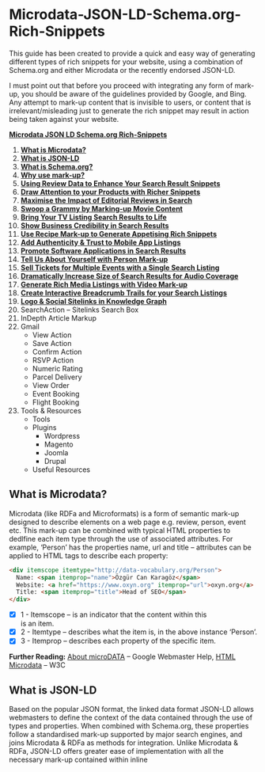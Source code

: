 # Microdata-JSON-LD-Schema.org-Rich-Snippets
This guide has been created to provide a quick and easy way of generating different types of rich snippets for your website, using a combination of Schema.org and either Microdata or the recently endorsed JSON-LD.

I must point out that before you proceed with integrating any form of mark-up, you should be aware of the guidelines provided by Google, and Bing. Any attempt to mark-up content that is invisible to users, or content that is irrelevant/misleading just to generate the rich snippet may result in action being taken against your website.

[**Microdata JSON LD Schema.org Rich-Snippets**](https://smokietr.github.io/Microdata-JSON-LD-Schema.org-Rich-Snippets/)

1. [**What is Microdata?**](#what-is-microdata)
2. [**What is JSON-LD**](#what-is-json-ld)
3. [**What is Schema.org?**](#what-is-schemaorg)
4. [**Why use mark-up?**](#why-use-mark-up)
5. [**Using Review Data to Enhance Your Search Result Snippets**](#using-review-data-to-enhance-your-search-result-snippets)
6. [**Draw Attention to your Products with Richer Snippets**](#draw-attention-to-your-products-with-richer-snippets)
7. [**Maximise the Impact of Editorial Reviews in Search**](#maximise-the-impact-of-editorial-reviews-in-search)
8. [**Swoop a Grammy by Marking-up Movie Content**](#swoop-a-grammy-by-marking-up-movie-content)
9. [**Bring Your TV Listing Search Results to Life**](#bring-your-tv-listing-search-results-to-life)
10. [**Show Business Credibility in Search Results**](#show-business-credibility-in-search-results)
11. [**Use Recipe Mark-up to Generate Appetising Rich Snippets**](#use-recipe-mark-up-to-generate-appetising-rich-snippets)
12. [**Add Authenticity & Trust to Mobile App Listings**](#add-authenticity--trust-to-mobile-app-listings)
13. [**Promote Software Applications in Search Results**](#promote-software-applications-in-search-results)
14. [**Tell Us About Yourself with Person Mark-up**](#tell-us-about-yourself-with-person-mark-up)
15. [**Sell Tickets for Multiple Events with a Single Search Listing**](#sell-tickets-for-multiple-events-with-a-single-search-listing)
16. [**Dramatically Increase Size of Search Results for Audio Coverage**](#dramatically-increase-size-of-search-results-for-audio-coverage)
17. [**Generate Rich Media Listings with Video Mark-up**](#generate-rich-media-listings-with-video-mark-up)
18. [**Create Interactive Breadcrumb Trails for your Search Listings**](#create-interactive-breadcrumb-trails-for-your-search-listings)
19. [**Logo & Social Sitelinks in Knowledge Graph**](#logo--social-sitelinks-in-knowledge-graph)
20. SearchAction – Sitelinks Search Box
21. InDepth Article Markup
22. Gmail
    - View Action
    - Save Action
    - Confirm Action
    - RSVP Action
    - Numeric Rating
    - Parcel Delivery
    - View Order
    - Event Booking
    - Flight Booking
23. Tools & Resources
    - Tools
    - Plugins
       - Wordpress
       - Magento
       - Joomla
       - Drupal
    - Useful Resources

## What is Microdata?

Microdata (like RDFa and Microformats) is a form of semantic mark-up designed to describe elements on a web page e.g. review, person, event etc. This mark-up can be combined with typical HTML properties to dedlfine each item type through the use of associated attributes. For example, ‘Person’ has the properties name, url and title – attributes can be applied to HTML tags to describe each property:

```HTML
<div itemscope itemtype="http://data-vocabulary.org/Person">
  Name: <span itemprop="name">Özgür Can Karagöz</span>
  Website: <a href="https://www.oxyn.org" itemprop="url">oxyn.org</a>
  Title: <span itemprop="title">Head of SEO</span>
</div>
```

- [X] 1 - Itemscope – is an indicator that the content within this <div> is an item.
- [X] 2 - Itemtype – describes what the item is, in the above instance ‘Person’.
- [X] 3 - Itemprop – describes each property of the specific item.
  
**Further Reading:** [About microDATA](https://developers.google.com/search/docs/guides/intro-structured-data?visit_id=1-636582308679739602-3891983355&hl=en&rd=1) – Google Webmaster Help, [HTML Microdata](https://www.w3.org/TR/microdata/) – W3C
  
## What is JSON-LD

Based on the popular JSON format, the linked data format JSON-LD allows webmasters to define the context of the data contained through the use of types and properties. When combined with Schema.org, these properties follow a standardised mark-up supported by major search engines, and joins Microdata & RDFa as methods for integration. Unlike Microdata & RDFa, JSON-LD offers greater ease of implementation with all the necessary mark-up contained within inline <script> tags, instead of wrapping HTML properties. However, as elegant and lightweight that JSON-LD is, there are some potential road blocks. In some instances it’s just not practical to mark-up content, for example that on a larger scale, as the content would need to be effectively repeated within the script tags in order to validate. Also as the mark-up is invisible, the likelihood of marking up content that is not on the visible page increases, which is against search engine usage guidelines. It is for these reasons that Google in particular still favours Microdata & RDFa for marking up HTML content.

**Further Reading:** [What is JSON-LD](https://json-ld.org/) – JSON-LD.org, [JSON-LD](https://developers.google.com/search/docs/guides/intro-structured-data) – Google Developers, [Structured Data Testing Tool](https://search.google.com/structured-data/testing-tool) (New) – Google Developers.

## What is Schema.org?

Schema.org is a universally supported vocabulary extension by Google, Microsoft and Yahoo! for mark-up languages such as Microdata. It is designed to make the lives of webmasters easier, by offering one standardised mark-up understood by all the major search engines. Currently, Schema.org is compatible with Microdata, RDFa and JSON-LD.

**Further Reading:** [What is Schema.org](http://schema.org/) – Schema.org, [Schema.org FAQ](http://schema.org/docs/faq.html?visit_id=1-636582311145661231-2254729040&hl=en&rd=1) – Google Webmaster Help.

## Why use mark-up?

Marking up content on your website can:

- Lead to the generation of rich snippets in search engine results e.g.

<img src="https://36bvmt283fg61unuud3h7qua-wpengine.netdna-ssl.com/wp-content/uploads/2013/02/sg-ebay.png" />


- This has the potential to enhance CTR from the search results from anywhere between 10-25%.
- Search engines and organisations are using this mark-up to develop new tools, for example Google Recipe Search, which may open up other marketing channels if not now, in the near future.
- Provide greater information to search engines to improve their understanding of the content on your website.

## Using Review Data to Enhance Your Search Result Snippets
### Example live snippet
<img src="https://36bvmt283fg61unuud3h7qua-wpengine.netdna-ssl.com/wp-content/uploads/2013/02/sg-ebay.png">

### 1.2 The core mark-up features at a glance:
**Itemtype** attributes utilised:

| Itemtype      | Description   |
| ------------- | ------------- |
| http://www.schema.org/AggregateRating      | The average rating based on multiple ratings or reviews. |
| http://www.schema.org/Review               | A review of an item e.g. product or movie.               |
| http://www.schema.org/Rating               | An individual rating given for an item.                  |
	
**Itemprop** attributes utilised:

| Itemprop      | Description   | Property of   |
| ------------- | ------------- | ------------- |
| itemprop=“name”             | The name of the item being marked up. | All |
| itemprop=“description”      | Describe the item being marked up.    | All |
| itemprop=“aggregateRating”  | The overall rating, based on a collection of reviews or ratings of the item.                  | [CreativeWork](http://schema.org/CreativeWork) |
| itemprop=“ratingValue”      | The rating for the content.           | [Rating](http://schema.org/Rating) |
| itemprop=“reviewCount”      | The total number of reviews.          | [AggregateRating](http://schema.org/AggregateRating) |
| itemprop=“author”           | The author of this content. HTML 5 rel=author tag can be utilised instead. | [CreativeWork](http://schema.org/CreativeWork) |
| itemprop=“datePublished”    | Date of first broadcast/publication.  | [CreativeWork](http://schema.org/CreativeWork) |
| itemprop=“reviewRating”     | The rating given in this review.      | [Rating](http://schema.org/Rating) |
| itemprop=“reviewBody”       | The actual body of the review.        | [CreativeWork](http://schema.org/CreativeWork) |
| itemprop=“worstRating”      | The lowest possible rating.           | [Rating](http://schema.org/Rating) |
| itemprop=“bestRating”       | The highest possible rating.          | [Rating](http://schema.org/Rating) |


### 1.3 The mark-up
The following code examples form the bare-bone template mark-up for review data. The first part of this example forms the aggregate rating, and could be utilised by itself to generate the rich snippet from point 1.1:

**JSON-LD**

```javascript
<script type="application/ld+json">
{
  "@context": "http://schema.org",
  "@type": "Product",
  "name": "[the name of the product]",
  "aggregateRating": {
    "@type": "AggregateRating",
    "ratingValue": "[rating]",
    "reviewCount": "[number of reviews]"
  }
}
</script>
```
**Microdata**

```HTML
<div itemscope itemtype="http://schema.org/Product">
  <span itemprop="name">[the name of the product]</span>
  <div itemprop="aggregateRating" itemscope itemtype="http://schema.org/AggregateRating">
    <span itemprop="ratingValue">[rating]</span> stars – based on
    <span itemprop="reviewCount">[number of reviews]</span> reviews
  <div>
</div>
```
The second piece of mark up should be utilised on each review, this also adds further validity to the aggregate rating defined above:

**JSON-LD**

```javascript
<script type="application/ld+json">
{
  "@context": "http://schema.org",
  "@type": "Product",
  "name": "[the name of the product]",
  "aggregateRating": {
    "@type": "AggregateRating",
    "ratingValue": "[rating]",
    "reviewCount": "[number of reviews]"
  },
  "review": [
    {
      "@type": "Review",
      "name": "[review title/summary]",
      "author": "[name of reviewer]",
      "datePublished": "[date in ISO format e.g. 2012-04-15]",
      "description": "[the actual user review text]",
      "reviewRating": {
        "@type": "Rating",
        "bestRating": "[highest possible rating]",
        "ratingValue": "[rating given by reviewer]",
        "worstRating": "[lowest possible rating]"
      }   
    }
  ]
}
</script>
```

**Microdata**

```HTML
<div itemprop="review" itemscope itemtype="http://schema.org/Review">
  <span itemprop="name">[review title/summary]</span> - by
  <span itemprop="author">[name of reviewer]</span>,
  <meta itemprop="datePublished" content="[date in ISO format e.g. 2012-04-15]">April 15th, 2012
  <div itemprop="reviewRating" itemscope itemtype="http://schema.org/Rating">
    <meta itemprop="worstRating" content="[lowest possible rating]">
    <span itemprop="ratingValue">[rating given by reviewer]</span>/
    <span itemprop="bestRating">[highest possible rating]</span>stars
  </div>
  <span itemprop="description">[The actual user review text]</span>
</div>
```

### 1.4 The Test…
Filling in the blanks, the resulting snippet using the structured data testing tool should resemble something like this:
<img src="https://36bvmt283fg61unuud3h7qua-wpengine.netdna-ssl.com/wp-content/uploads/2013/02/test-1-1.png" />

**Further Reading:** [Review Schema.org Creator](https://raventools.com/site-auditor/seo-guide/schema-structured-data) – Raven Tools, [Rich Snippets: Reviews Video](https://www.youtube.com/watch?v=n0SF6PLCx4I) – Google Webmaster Help, [Review & AggregateRating](http://schema.org/AggregateRating) – Schema.org

# Draw Attention to your Products with Richer Snippets
### 2.1 Example live snippet

Extending the capability of the review mark up for products can lead to this type of rich snippet:

<img src="https://36bvmt283fg61unuud3h7qua-wpengine.netdna-ssl.com/wp-content/uploads/2013/02/sg-ebay.png" />

### 2.2 The core mark-up features at a glance:
**Itemtype** attributes utilised:

| Itemtype      | Description   |
| ------------- | ------------- |
| http://www.schema.org/Product              | Describes a product on sale.                              |
| http://www.schema.org/Offer                | Describes a products offer details.                       |
| http://www.schema.org/AggregateRating      | The average rating based on multiple ratings or reviews.  |

**Itemprop** attributes utilised:

| Itemprop      | Description   | Property of   |
| ------------- | ------------- | ------------- |
| itemprop=“name”             | The name of the item being marked up. | All |
| itemprop=“description”      | Describe the item being marked up.    | All |
| itemprop=”price“            | The price stated for a product.       | [Offer](http://schema.org/Offer) |
| itemprop=”aggregateRating“  | The overall rating, based on a collection of reviews or ratings of the item.  | [CreativeWork](http://schema.org/CreativeWork) |
| itemprop=”ratingValue“      | The rating for the content.           | [Rating](http://schema.org/Rating) |
| itemprop=”reviewCount“      | The total number of reviews.          | [AggregateRating](http://schema.org/AggregateRating) |

### 2.3 The mark-up

Exploiting review mark-up for a product with offer details:

**JSON-LD**

```javascript
<script type="application/ld+json">
{
  "@context": "http://schema.org",
  "@type": "Product",
  "name": "[product name]",
  "offers": {
    "@type": "Offer",
    "price": "[product sale price]",
    "priceCurrency": "[currency in 3 letter ISO 4217 format e.g. USD]"
  },
    "aggregateRating": {
    "@type": "AggregateRating",
    "ratingValue": "[aggregate rating given]",
    "reviewCount": "[number of reviews]"
  }
 }
 </script>
```

**Microdata**

```HTML
<div itemscope itemtype="http://schema.org/Product">
  <span itemprop="name">[product name]</span>
  <span itemprop="offers" itemscope itemtype="http://schema.org/Offer">
    <span itemprop="price">[product sale price]</span>
  </span>
  <div itemprop="aggregateRating" itemscope itemtype="http://schema.org/AggregateRating">
    <span itemprop="ratingValue">[aggregate rating given]</span> stars – based on
    <span itemprop="reviewCount">[number of reviews]</span> reviews
  </div>
</div>
```

As an aggregate review rating has been given for this product, the individual corresponding user reviews will need to be marked up using the code identified in part two of point 1.3.

### 2.4 The Test…

Filling in the blanks, the resulting snippet using the structured data testing tool should resemble something like this:

<img src="https://36bvmt283fg61unuud3h7qua-wpengine.netdna-ssl.com/wp-content/uploads/2013/02/2-4test.jpg" />

### 2.5 Extending this mark-up

By altering the /Offer segment of the code to the below we can add a price range to the snippet:

<img src="https://36bvmt283fg61unuud3h7qua-wpengine.netdna-ssl.com/wp-content/uploads/2013/02/2-5test.jpg" />

**JSON-LD**

```javascript
JSON-LD DISPLAYED IN ITS ENTIRETY:
<script type="application/ld+json">
{
  "@context": "http://schema.org",
  "@type": "Product",
  "name": "[product name]",
  "aggregateRating": {
    "@type": "AggregateRating",
    "ratingValue": "[aggregate rating given]",
    "reviewCount": "[number of reviews]"
  },
  "offers": {
    "@type": "AggregateOffer",
    "lowPrice": "[lowest product price]",
    "highPrice": "[highest product price]",
    "priceCurrency": "[currency in 3 letter ISO 4217 format e.g. USD]"
 }
}
</script>
```

**Microdata**

```HTML
<span itemprop="offers" itemscope itemtype="http://schema.org/AggregateOffer">
  <span itemprop="lowPrice">[lowest product price]</span> to
  <span itemprop="highPrice">[highest product price]</span>
</span>
```

This can be further extended to include ‘In Stock’ within the rich snippet by including the following line also within the /Offer segment:

```HTML
"availability": "http://schema.org/InStock"
<link itemprop="availability" href="http://schema.org/InStock" >
```

**Further Reading:** [Product Schema.org Creator](http://schema-creator.org/product.php) – Raven Tools, [Rich Snippets: Products](https://developers.google.com/search/docs/data-types/product?visit_id=1-636582735837372902-962109021&hl=en&rd=1) – Google Webmaster Help, [Product](http://schema.org/Product) & [Offer](http://schema.org/Offer) – Schema.org

# Maximise the Impact of Editorial Reviews in Search

### 3.1 Example live snippet

Individual reviews in an editorial format can also be marked up to generate an extension of the ratings snippet to include the author name and publication date:

<img src="https://36bvmt283fg61unuud3h7qua-wpengine.netdna-ssl.com/wp-content/uploads/2013/02/3-1example.jpg" />

### 3.2 The core mark-up features at a glance:

**Itemtype** attributes utilised:

| Itemtype      | Description   |
| ------------- | ------------- |
| http://www.schema.org/Review               | A review of an item e.g. product or movie.                |
| http://www.schema.org/Rating               | An individual rating given for an item.                   |

**Itemprop** attributes utilised:

| Itemprop      | Description   | Property of   |
| ------------- | ------------- | ------------- |
| itemprop=“itemreviewed”     | The name of the item being reviewed.  | [Review](http://schema.org/Review) |
| itemprop=“worstRating”      | The worst possible rating.            | [Rating](http://schema.org/Rating) |
| itemprop=“bestRating”       | The highest possible rating.          | [Rating](http://schema.org/Rating) |
| itemprop=“ratingValue”      | The rating for the content.           | [Rating](http://schema.org/Rating) |
| itemprop=“datePublished”    | The publication date of the review.   | [Review](http://schema.org/Review) |
| itemprop=“author”           | The name of the author.               | [Review](http://schema.org/Review) |

### 3.3 The mark-up

The mark-up for an editorial review:

**JSON-LD**

```javascript
<script type="application/ld+json">
{
  "@context": "http://schema.org",
  "@type": "Review",
  "itemReviewed": "[The item being reviewed]",
  "reviewRating": {
    "@type": "Rating",
    "bestRating": "[best rating]",
    "worstRating": "[worst rating]",
    "ratingValue": "[rating received]"
  },
  "datePublished": "[date in ISO format e.g. 2012-04-15]",
  "author": "[author name]"
}
</script>
```

**Microdata**

```HTML
<div itemprop="review" itemscope itemtype="http://schema.org/Review">
  <span itemprop="itemreviewed">[the item being reviewed]</span>
  <div itemprop="reviewRating" itemscope itemtype="http://schema.org/Rating">
    <meta itemprop="worstRating" content = "[worst rating]">
    <meta itemprop="bestRating" content="[best rating]">
    <meta itemprop="ratingValue" content="[rating received]">
  </div>
  <span itemprop="datePublished" content="[date in ISO format e.g. 2012-04-15]">[publication date]</span>
  <span itemprop="author">[author name]</span>
</div>
```

### 3.4 The test…

Filling in the blanks, the resulting SERP using the structured data testing tool should resemble something like this:

<img src="https://36bvmt283fg61unuud3h7qua-wpengine.netdna-ssl.com/wp-content/uploads/2013/02/3-4test.jpg" />

### 3.5 Extending this mark-up

By altering this code slightly, combining properties from schema.org/Product we can add a price to the snippet as well:

**JSON-LD**

```javascript
<script type="application/ld+json">
{
  "@context": "http://schema.org",
  "@type": "Review",
  "itemReviewed": "[the item being reviewed]",
  "reviewRating": {
    "@type": "Rating",
    "bestRating": "[best rating]",
    "worstRating": "[worst rating]",
    "ratingValue": "[rating received]"
  },
  "datePublished": "[date in ISO format e.g. 2012-04-15]",
  "author": "[author name]",
  "offers": {
    "@type": "Offer",
    "price": "[product sale price]",
    "priceCurrency": "[currency in 3 letter ISO 4217 format e.g. USD]"
  }
}
</script>
```

**Microdata**

```HTML
<div itemscope itemtype="http://schema.org/Product">
  <span itemprop="name">[product being reviewed]</span>
  <div itemprop="review" itemscope itemtype="http://schema.org/Review">
    <div itemprop="reviewRating" itemscope itemtype="http://schema.org/Rating">
      <meta itemprop="worstRating" content = "[worst possible rating]">
      <meta itemprop="bestRating" content="[best possible rating]">
      <meta itemprop="ratingValue" content="[rating given]">
    </div>
    <span itemprop="author">[author name]</span>
    <span itemprop="datePublished" content="[date in ISO format e.g. 2012-04-15]"> [publication date]</span>
  </div>
  <span itemprop="offers" itemscope itemtype="http://schema.org/Offer">
    <span itemprop="price">[product price]</span>
  </span>
</div>
```

This would create the following snippet:

<img src="https://36bvmt283fg61unuud3h7qua-wpengine.netdna-ssl.com/wp-content/uploads/2013/02/3-5-1test.jpg" />

You can extend this even further to include a price range; just replace the schema.org/Offer section with:

**JSON-LD**

```javascript
<script type="application/ld+json">
{
  "@context": "http://schema.org",
  "@type": "Review",
  "itemReviewed": "[the item being reviewed]",
  "reviewRating": {
    "@type": "Rating",
    "bestRating": "[best rating]",
    "worstRating": "[worst rating]",
    "ratingValue": "[rating received]"
  },
  "datePublished": "[date in ISO format e.g. 2012-04-15]",
  "author": "[author name]",
  "offers": {
    "@type": "AggregateOffer",
    "lowPrice": "[lowest product price]",
    "highPrice": "[highest product price]",
    "priceCurrency": "[currency in 3 letter ISO 4217 format e.g. USD]"
  }
}
</script>
```

**Microdata**

```HTML
<span itemprop="offers" itemscope itemtype="http://schema.org/AggregateOffer">
  <span itemprop="lowPrice">[lowest retail price]</span>
  to <span itemprop="highPrice">[highest retail price]</span>
</span>
```

<img src="https://36bvmt283fg61unuud3h7qua-wpengine.netdna-ssl.com/wp-content/uploads/2013/02/3-5-2test.jpg" />

**Further Reading:** [Individual Reviews](https://developers.google.com/search/docs/data-types/review?visit_id=1-636582744460117386-443891566&hl=en&rd=1#Individual_reviews) – Google Webmaster Help, [Review](http://schema.org/Review) – Schema.org

# Swoop a Grammy by Marking-up Movie Content

### 4.1 Example live snippet

Schema.org review mark-up when combined with the schema.org/Movie itemtype can produce the following type of snippet:

<img src="https://36bvmt283fg61unuud3h7qua-wpengine.netdna-ssl.com/wp-content/uploads/2013/02/4-1example.jpg" />

There is no direct impact to the text displayed alongside the review segment; however an additional line is inserted alongside the Meta description featuring the directors and actors starring in the film.

### 4.2 The core mark-up features at a glance:

**Itemtype** attributes utilised:

| Itemtype      | Description   |
| ------------- | ------------- |
| http://www.schema.org/Movie                | Describes a film.                                         |
| http://www.schema.org/Person               | Describes a person (living, dead or fictional).           |
| http://www.schema.org/AggregateRating      | The average rating based on multiple ratings or reviews.  |

**Itemprop** attributes utilised:

| Itemprop      | Description   | Property of   |
| ------------- | ------------- | ------------- |
| itemprop=“name”             | The name of the item being marked up.            | All |
| itemprop=“description”      | Describe the item being marked up.               | All |
| itemprop=“director”         | The director of the movie, tv series or episode. | [Movie](http://schema.org/Movie) |
| itemprop=”url“              | URL of the item.                                 | All |
| itemprop=“author”	      | The author of this content.                      | [CreativeWork](http://schema.org/CreativeWork) |
| itemprop=“bestRating”       | The highest possible rating.                     | [Rating](http://schema.org/Rating) |
| itemprop=“ratingValue”      | The rating for the content.                      | [Rating](http://schema.org/Rating) |
| itemprop=“ratingCount”      | The number of ratings obtained.                  | [AggregateRating](http://schema.org/AggregateRating) |
| itemprop=“actor”            | A cast member of the movie.                      | [Movie](http://schema.org/Movie) |

### 4.3 The mark-up

Exploiting review mark-up for a Movie:

**JSON-LD**

```javascript
<script type="application/ld+json">
{
  "@context": "http://schema.org",
  "@type": "Movie",
  "name": "[name of the movie]",
  "description": "[description of the movie]",
  "director": {
    "@type": "Person",
    "name": "[director's name]"
  },
  "author": {
      "@type": "Person",
      "name": "[script writer]"
  },
  "actor": [
    {
      "@type": "Person",
      "name": "[actor's name]"
    },
    {
      "@type": "Person",
      "name": "[actor's name]"
    },
    {
      "@type": "Person",
      "name": "[actor's name]"
    }
  ],
  "aggregateRating": {
    "@type": "AggregateRating",
    "bestRating": "[best possible rating]",
    "ratingCount": "[total ratings received]",
    "ratingValue": "[rating given]"
  } 
}
</script>
```

**Microdata**

```HTML
<div itemscope itemtype="http://schema.org/Movie">
  <h1 itemprop="name">[name of the movie]</h1>
  <span itemprop="description">[description of the movie]</span>
  <div itemprop="director" itemscope itemtype="http://schema.org/Person">
    <a href="[url]" itemprop="url"><span itemprop="name">[director’s name]</span></a>
  </div>
  <div itemprop="author" itemscope itemtype="http://schema.org/Person">
    <a href="[url]" itemprop="url"><span itemprop="name">[script writer]</span></a>
  </div>
  <div itemprop="actor" itemscope itemtype="http://schema.org/Person">
    <a href="[url]" itemprop="url"><span itemprop="name">[actor’s name]</span></a>,
  </div>
  <div itemprop="actor" itemscope itemtype="http://schema.org/Person">
    <a href="[url]" itemprop="url"><span itemprop="name">[actor’s name]</span></a>,
  </div>
  <div itemprop="aggregateRating" itemscope itemtype="http://schema.org/AggregateRating">
    <span itemprop="ratingValue">[rating given]</span>/
    <span itemprop="bestRating">[best possible rating]</span> stars from
    <span itemprop="ratingCount">[total ratings received]</span> users.
  </div>
</div>
```

### 4.4 The Test…

Filling in the blanks, the resulting snippet using the structured data testing tool should resemble something like this:

<img src="https://36bvmt283fg61unuud3h7qua-wpengine.netdna-ssl.com/wp-content/uploads/2013/02/4-4test.jpg" />

The structured data testing tool does not yet display the additional line of text with references to actors/directors, however if implemented correctly the displayed data extract should contain this information.

**Further Reading:** [Movie Schema.org Creator](https://raventools.com/site-auditor/seo-guide/schema-structured-data) – Raven Tools, [Movie](http://schema.org/Movie) – Schema.org

# Bring Your TV Listing Search Results to Life

### 5.1 Example live snippet

There is also specific mark up for a TV series/season/episode which can also be combined with the review mark-up to produce a similar snippet as ‘Movie’:

<img src="https://36bvmt283fg61unuud3h7qua-wpengine.netdna-ssl.com/wp-content/uploads/2013/02/5-1example.jpg" />

The result is the same as Schema.org/Movie with an additional line of text included referencing the director(s) and actor(s), however a further line has been inserted for episodes and episodes cast.

### 5.2 The core mark-up features at a glance:


**Itemtype** attributes utilised:

| Itemtype      | Description   |
| ------------- | ------------- |
| http://www.schema.org/TVSeries               | Describes a television series.                            |
| http://www.schema.org/TVSeason               | Describes a single TV season.                             |
| http://www.schema.org/TVEpisode              | The episode of a TV series or season.                     |
| http://www.schema.org/Person                 | Describes a person (living, dead or fictional).           |
| http://www.schema.org/AggregateRating        | The average rating based on multiple ratings or reviews.  |

**Itemprop** attributes utilised:

| Itemprop      | Description   | Property of   |
| ------------- | ------------- | ------------- |
| itemprop=“name”             | The name of the item being marked up.              | All |
| itemprop=“description”      | Describe the item being marked up.                 | All |
| itemprop=“director”         | The director of the movie, tv series or episode.   | [TVSeries](http://schema.org/TVSeries), [TVSeason](http://schema.org/TVSeason), [TVEpisode](http://schema.org/Episode) |
| itemprop=“actor”            | A cast member of the TV series, season or episode. | [TVSeries](http://schema.org/TVSeries), [TVSeason](http://schema.org/TVSeason), [TVEpisode](http://schema.org/Episode) |
| itemprop=“author”	      | The author of this content.                        | [CreativeWork](http://schema.org/CreativeWork) |
| itemprop=“numberofEpisodes” | The number of episodes in the series or season.    | [TVSeries](http://schema.org/TVSeries), [TVSeason](http://schema.org/TVSeason) |
| itemprop=“datePublished”    | Date of first broadcast/publication.               | [CreativeWork](http://schema.org/CreativeWork) |
| itemprop=“episode”          | An episode of a TV series of season.               | [TVSeries](http://schema.org/TVSeries), [TVSeason](http://schema.org/TVSeason) |
| itemprop=“numberofEpisodes” | The episode number.                                | [TVEpisode](http://schema.org/Episode) |
| itemprop=“ratingValue”      | The rating for the content.                        | [Rating](http://schema.org/Rating) |
| itemprop=“ratingCount”      | The number of ratings obtained.                    | [AggregateRating](http://schema.org/AggregateRating) |

### 5.3 The mark-up

Utilising review mark-up and combining TV series, season and episode schema:

**JSON-LD**

```javascript
<script type="application/ld+json">
{
  "@context": "http://schema.org",
  "@type": "TVSeries",
  "name": "[name of show]",
  "aggregateRating": {
    "@type": "AggregateRating",
    "ratingValue": "[aggregate rating given]",
    "ratingCount": "[number of reviews]",
    "bestRating": "[best possible rating]"
  },
 "description": "[description of the TV show]",
 "author": {
    "@type": "Person",
    "name": "[writers name]"
 },
 "actor": [
    {
      "@type": "Person",
      "name": "[actors name]"
    },
    {
      "@type": "Person",
      "name": "[actors name]"
    }
  ],
  "season": [
    {
      "@type": "TVSeason",
      "name": "[season]",
      "numberOfEpisodes": "[no. of episodes]",
      "datePublished": "[date in ISO format e.g. 2012-04-15]"
    },
    {
      "@type": "TVSeason",
      "name": "[season]",
      "numberOfEpisodes": "[no. of episodes]",
      "datePublished": "[date in ISO format e.g. 2012-04-15]",
      "episode": {
        "@type": "TVEpisode",
        "episodeNumber": "[episode number]",
        "name": "[name of episode]"
      }
    }
  ]
}
</script>
```

**Microdata**

```HTML
<div itemscope itemtype="http://schema.org/TVSeries">
  <h1 itemprop="name">[name of TV show]</h1>
  <div itemprop="aggregateRating" itemscope itemtype="http://schema.org/AggregateRating">
    <span itemprop="ratingValue">[rating given]</span>/
    <span itemprop="bestRating">[best possible rating]</span> stars from
    <span itemprop="ratingCount">[total number of reviews]</span> users.
  </div>
  <span itemprop="description">[description of the TV show]</span>
  <div itemprop="author" itemscope itemtype="http://schema.org/Person">
    <span itemprop="name">[actor’s name]</span>
  </div>
  <div itemprop="actor" itemscope itemtype="http://schema.org/Person">
    <span itemprop="name">[actor’s name]</span>
  </div>
  <div itemprop="season" itemscope itemtype="http://schema.org/TVSeason">
    <span itemprop="name">[season 1, 2 or 3...?]</span> -
    <meta itemprop="numberofEpisodes" content="[number of episodes in this season]"/>
    <meta itemprop="datePublished" content="[date in ISO format e.g. 2012-04-15]">[broadcast date]
  </div>
  <div itemprop="season" itemscope itemtype="http://schema.org/TVSeason">
    <span itemprop="name">[season 1, 2 or 3...?]</span> -
    <meta itemprop="numberofEpisodes" content="[number of episodes in this season]"/>
    <meta itemprop="datePublished" content="[date in ISO format e.g. 2012-04-15]"> [broadcast date]
    <div itemprop="episode" itemscope itemtype="http://schema.org/TVEpisode">
      <span itemprop="name">[episode name]</span> -
      <meta itemprop="episodeNumber" content="[episode number]"/>
    </div>
  </div>
</div>
```

### 5.4 The Test…

Filling in the blanks, the resulting snippet using the structured data testing tool should resemble something like this:

<img src="https://36bvmt283fg61unuud3h7qua-wpengine.netdna-ssl.com/wp-content/uploads/2013/02/5-4test.jpg" />

The structured data testing tool does not yet display the additional line of text with references to episodes/episodes cast, however if implemented correctly the displayed data extract should contain this information.

**Further Reading:** [TVSeries](http://schema.org/TVSeries), [TVSeason](http://schema.org/TVSeason) & [TVEpisode](http://schema.org/TVEpisode) – Schema.org

# Show Business Credibility in Search Results

### 6.1 Example snippet

Local Business Schema.org alone does not yet result in a specific type of snippet, although can be combined with standard review mark-up to produce the below snippet:

<img src="https://36bvmt283fg61unuud3h7qua-wpengine.netdna-ssl.com/wp-content/uploads/2013/02/6-1example.jpg" />

Local Business schema.org mark-up can also act as authentication for a business address if it matches the Google Business Listing, in doing so improve local SEO.

### 6.2 The core mark-up features at a glance:

**Itemtype** attributes utilised:

| Itemtype      | Description   |
| ------------- | ------------- |
| http://www.schema.org/LocalBusiness              | Describes a physical business or branch of an organization. |
| http://www.schema.org/PostalAddress              | The location of the event or organization.                  |
| http://www.schema.org/AggregateRating            | The average rating based on multiple ratings or reviews.    |

**Itemprop** attributes utilised:

| Itemprop      | Description   | Property of   |
| ------------- | ------------- | ------------- |
| itemprop=“name”             | The name of the item being marked up.              | All |
| itemprop=“streetAddress”    | The street address.                                | [PostalAddress](http://schema.org/PostalAddress) |
| itemprop=“addressLocality”  | The locality.                                      | [PostalAddress](http://schema.org/PostalAddress) |
| itemprop=“addressRegion”    | The region.                                        | [PostalAddress](http://schema.org/PostalAddress) |
| itemprop=“postalCode”	      | The postal code.                                   | [PostalAddress](http://schema.org/PostalAddress) |
| itemprop=“telephone”        | The telephone number.                              | [ContactPoint](http://schema.org/ContactPoint) |
| itemprop=“ratingValue”      | The rating for the content.                        | [Rating](http://schema.org/Rating) |
| temprop=“bestRating”        | The best possible rating.                          | [Rating](http://schema.org/Rating) |
| itemprop=“ratingCount”      | The number of ratings obtained.                    | [AggregateRating](http://schema.org/AggregateRating) |

### 6.3 The mark-up
Utilising review mark-up and combining Local Business schema:

**JSON-LD**

```javascript
<script type="application/ld+json">
{
  "@context": "http://schema.org",
  "@type": "LocalBusiness",
  "name": "[business name]",
  "address": {
    "@type": "PostalAddress",
    "streetAddress": "[street name]",
    "addressLocality": "[locality]",
    "addressRegion": "[region]",
    "postalCode": "[postal code]"
  },
  "telephone": "[telephone number]",
  "aggregateRating": {
    "@type": "AggregateRating",
    "ratingValue": "[aggregate rating given]",
    "bestRating": "[highest rating]",
    "reviewCount": "[total number of reviews]"
  }
}
</script>
```

**Microdata**

```HTML
<div itemscope itemtype="http://schema.org/LocalBusiness">
  <span itemprop="name">[business name]</span>
  <div itemprop="address" itemscope itemtype="http://schema.org/PostalAddress">
    <span itemprop="streetAddress">[street name]</span>
    <span itemprop="addressLocality">[locality]</span>,
    <span itemprop="addressRegion">[region]</span>
    <span itemprop="postalCode">[postal code]</span>
  </div>
  <span itemprop="telephone">[telephone number]</span>
  <div itemprop="aggregateRating" itemscope itemtype="http://schema.org/AggregateRating">
    <span itemprop="ratingValue">[rating given]</span>/
    <span itemprop="bestRating">[highest rating]</span> stars from
    <span itemprop="reviewCount">[total number of reviews]</span> users.
  </div>
</div>
```

**Further Reading:** [LocalBusiness](http://schema.org/LocalBusiness) & [PostalAddress](http://schema.org/PostalAddress) – Schema.org, [Business Schema Tool](http://www.microdatagenerator.com/local-business-schema/) – microData generator

# Use Recipe Mark-up to Generate Appetising Rich Snippets

### 7.1 Example live snippet
Another more developed Schema.org type is Recipe, which allows for the development of rich snippets like the below:

<img src="https://36bvmt283fg61unuud3h7qua-wpengine.netdna-ssl.com/wp-content/uploads/2013/02/7-1example.jpg" />

There are a lot more elements however taken from the Recipe schema which determine visibility in Google’s recipe search – [http://www.google.com/landing/recipes/](http://www.google.com/landing/recipes/)

### 7.2 The core mark-up features at a glance:

**Itemtype** attributes utilised:

| Itemtype      | Description   |
| ------------- | ------------- |
| http://www.schema.org/Recipe	                   | Describes a recipe.                                         |
| http://www.schema.org/NutritionInformation       | Describes the nutrition information of a recipe.            |
| http://www.schema.org/AggregateRating            | The average rating based on multiple ratings or reviews.    |

**Itemprop** attributes utilised:

| Itemprop      | Description   | Property of   |
| ------------- | ------------- | ------------- |
| itemprop=“name”               | The name of the item being marked up.              | All |
| itemprop=“image”              | URL of an image of the item.                       | All |
| itemprop=“author”	        | The author of this content.                        | [CreativeWork](http://schema.org/CreativeWork) |
| itemprop=“description”        | Describe the item being marked up.                 | All |
| itemprop=“ingredients”        | An ingredient used in the recipe.                  | [Recipe](http://schema.org/Recipe) |
| itemprop=“recipeCategory”     | The category of the recipe e.g. starter.           | [Recipe](http://schema.org/Recipe) |
| itemprop=“recipeCuisine”      | The cuisine of the recipe e.g. Chinese             | [Recipe](http://schema.org/Recipe) |
| itemprop=“recipeYield”        | The quantity produced by the recipe.	           | [Recipe](http://schema.org/Recipe) |
| itemprop=“cookTime”           | The time it takes to cook the dish in ISO duration format. | [Recipe](http://schema.org/Recipe) |
| itemprop=“prepTime”           | The length of time it takes to prepare the recipe. | [AggregateRating](http://schema.org/AggregateRating) |
| itemprop=“calories”           | The number of calories.                            | [NutritionInfomation](http://schema.org/NutritionInfomation) |
| itemprop=“fatContent”         | The number of grams of fat.                        | [NutritionInfomation](http://schema.org/NutritionInfomation) |
| itemprop=“recipeInstructions” | The steps to make the dish.                        | [Recipe](http://schema.org/Recipe) |
| itemprop=“ratingValue”        | The rating for the content.                        | [Rating](http://schema.org/Rating) |
| itemprop=“bestRating”         | The best possible rating.                          | [Rating](http://schema.org/Rating) |
| itemprop=“reviewCount”        | The number of reviews obtained.                    | [AggregateRating](http://schema.org/AggregateRating) |

### 7.3 The mark-up

Utilising review mark-up and combining the recipe schema:

**JSON-LD**

```javascript
<script type="application/ld+json">
{
  "@context": "http://schema.org",
  "@type": "Recipe",
  "author": "[author name]",
  "datePublished": "[date in ISO format e.g. 2012-04-15]",
  "name": "[recipe name]",
  "image" : "[recipe image url]",
  "aggregateRating": {
    "@type": "AggregateRating",
    "ratingValue": "[aggregate rating given]",
    "bestRating": "[highest rating]",
    "reviewCount": "[total number of reviews]"
  },
  "description" : "[a description of the recipe]",
  "ingredients" : [
    "[ingredient 1]",
    "[ingredient 2]",
    "[ingredient 3]",
    "[ingredient 4]"
   ],
  "recipeCategory": "[url to recipe category]",
  "recipeCuisine": "[url to recipe cuisine category]",
  "recipeYield": "[recipe yield]",
  "cookTime": "[ISO duration format e.g. PT2H45M]",
  "prepTime": "[ISO duration format e.g. PT2H45M]",
  "nutrition": {
    "@type": "NutritionInformation",
    "calories": "[total calories]",
    "fatContent": "[grams of fat]"
  },
  "recipeInstructions" : [
    "[instruction 1]",
    "[instruction 2]",
    "[instruction 3]"
  ]
}
</script>
```

**Microdata**

```HTML
<div itemscope itemtype="http://schema.org/Recipe">
  <span itemprop="author">[author name]</span>
  <span itemprop="datePublished" content="[date in ISO format e.g. 2012-04-15]">[publication date]</span>
  <span itemprop="name">[recipe name]</span>
  <img itemprop="image" src="[recipe image url]" />
  <div itemprop="aggregateRating" itemscope itemtype="http://schema.org/AggregateRating">
    <span itemprop="ratingValue">[rating given]</span>/
    <span itemprop="bestRating">[highest possible rating]</span> stars from
    <span itemprop="reviewCount">[total number of reviews]</span> users.
  </div>
  <span itemprop="description">[a description of the recipe]</span>
  <ul>
    <li itemprop="ingredients">[ingredient 1]</li>
    <li itemprop="ingredients">[ingredient 2]</li>
    <li itemprop="ingredients">[ingredient 3]</li>
    ...
  </ul>
  <span itemprop="recipeCategory"><a href="[url to recipe category]">[recipe category]</a></span>
  <span itemprop="recipeCuisine"><a href="[url to recipe cuisine category]">[recipe cuisine]</a></span>
  <span itemprop="recipeYield">[recipe yield]</span>
  <span itemprop="cookTime" content="[ISO duration format e.g. PT2H45M]">[cooking time]</span>
  <span itemprop="prepTime" content="[ISO duration format e.g. PT45M]">[prep time]</span>
  <div itemprop="nutrition" itemscope itemtype="http://schema.org/NutritionInformation">
    <span itemprop="calories">[total calories]</span>
    <span itemprop="fatContent">[grams of fat]</span>
  </div>
  <ol itemprop="recipeInstructions">
    <li>1. [Instruction 1]...</li>
  </ol>
</div>
```

### 7.4 The test…

Filling in the blanks, the resulting snippet using the structured data testing tool should resemble something like this:

<img src="https://36bvmt283fg61unuud3h7qua-wpengine.netdna-ssl.com/wp-content/uploads/2013/02/7-4test.jpg" />

**Further Reading:** [Recipe](http://schema.org/Recipe) & [NutritionInformation](http://schema.org/NutritionInformation) – Schema.org, [Recipe Schema Tool](http://www.microdatagenerator.com/recipe-schema/) – microDATA generator, [Rich Snippet Recipes](http://support.google.com/webmasters/bin/answer.py?hl=en&answer=173379) – Google Webmaster Help

# Add Authenticity & Trust to Mobile App Listings

### 8.1 Example snippet

<img src="https://36bvmt283fg61unuud3h7qua-wpengine.netdna-ssl.com/wp-content/uploads/2013/02/8-1example.jpg" />

### 8.2 The core mark-up features at a glance:

| Itemtype      | Description   |
| ------------- | ------------- |
| http://www.schema.org/MobileApplication    | Describes a Mobile application.                           |
| http://www.schema.org/Organization         | Describes an organization.                                |

**Itemprop** attributes utilised:

| Itemprop      | Description   | Property of   |
| ------------- | ------------- | ------------- |
| itemprop=“name”             | The name of the item being marked up.            | All |
| itemprop=“image”            | URL of an image of the item.                     | All |
| itemprop=“description”      | Describe the item being marked up.               | All |
| itemprop=”url“              | URL of the item.                                 | [CreativeWork](http://schema.org/CreativeWork) |
| itemprop=“author”	      | The author of this content.                      | [CreativeWork](http://schema.org/CreativeWork) |
| itemprop=”datePublished“    | Date of first broadcast/publication.             | [CreativeWork](http://schema.org/CreativeWork) |
| itemprop=“operatingSystems” | The operating systems supported.                 | [SoftwareApplication](http://schema.org/SoftwareApplication) |
| itemprop=“fileSize”         | Size of the application.                         | [SoftwareApplication](http://schema.org/SoftwareApplication) |
| itemprop=“interactionCount” | A count of a specific user interaction with this item. | [CreativeWork](http://schema.org/CreativeWork) |
| itemprop=“contentRating”    | Official rating for a piece of content.	         | [CreativeWork](http://schema.org/CreativeWork) |
| itemprop=“bestRating”       | The highest possible rating.                     | [Rating](http://schema.org/Rating) |
| itemprop=“ratingValue”      | The rating for the content.                      | [Rating](http://schema.org/Rating) |
| itemprop=“ratingCount”      | The number of ratings obtained.                  | [AggregateRating](http://schema.org/AggregateRating) |

### 8.3 The mark-up

Applying Mobile Application mark-up:

**JSON-LD**

```javascript
<script type="application/ld+json">
{
  "@context": "http://schema.org",
    "@type": "MobileApplication",
    "image": "[image url for application icon]",
    "name": "[name of the mobile application]",
    "author": {
      "@type": "Organization",
      "url": "[author url]",
      "name": "[developer name]"
    },
  "aggregateRating": {
    "@type" : "AggregateRating",
    "ratingValue" : "[rating given]",
    "bestRating" : "[highest possible rating]",
    "ratingCount" : "[total number of ratings]"
  },
  "datePublished": "[date in ISO format e.g. 2012-04-15]",
  "operatingSystem": "[supported operating system]",
  "fileSize" : "[file size e.g. 14mb]",
  "interactionCount" : "[number of user downloads]",
  "contentRating" : "[content rating e.g. Low Maturity]",
  "description" : "[description of the mobile application]",
  "applicationCategory" : "[application category e.g. http://schema.org/GameApplication]"
}
</script>
```

**Microdata**

```HTML
<div itemscope itemtype="http://schema.org/MobileApplication">
  <img itemprop="image" src="[image URL for application icon]" />
  <span itemprop="name">[name of the mobile application]</span> -
  <div itemprop="author" itemscope itemtype="http://schema.org/Organization">
    <a itemprop="url" href="[author url]"><span itemprop="name">[developer name]</span></a>
  </div>
  <div itemprop="aggregateRating" itemscope itemtype="http://schema.org/AggregateRating">
    <span itemprop="ratingValue">[rating given]</span>/
    <span itemprop="bestRating">[highest possible rating]</span> stars from
    <span itemprop="ratingCount">[total number of ratings]</span> users.
  </div>
  <time itemprop="datePublished" datetime="[date in ISO format e.g. 2012-04-15]">[publication date]</time>
  <span itemprop="operatingSystems">[supported operating system]</span>
  <meta itemprop="fileSize" content="[file size e.g. 14MB]"/>
  <meta itemprop="interactionCount" content="[number of user downloads] UserDownloads">
  <span itemprop="contentRating">[content rating e.g. Low Maturity]</span>
  <span itemprop="description">[description of the mobile application]</span>
</div>
```

### 8.4 The test…

Filling in the blanks, the resulting snippet using the structured data testing tool should resemble something like this:

<img src="https://36bvmt283fg61unuud3h7qua-wpengine.netdna-ssl.com/wp-content/uploads/2013/02/8-4test.jpg" />

### 8.5 Extending this mark-up

By combining some properties from schema.org/Offers we can add a price to the snippet. Just add the below mark up:

**JSON-LD**

```javascript
"Offers": {
    "@type" : "Offer",
    "price" : "[app price]"
}
```

**Microdata**

```HTML
<div itemprop="offers" itemscope itemtype="http://schema.org/Offer">
  <span itemprop="price">[price]</span>
</div>
```

<img src="https://36bvmt283fg61unuud3h7qua-wpengine.netdna-ssl.com/wp-content/uploads/2013/02/8-5test.jpg" />

**Further Reading:** [MobileApplication](http://schema.org/MobileApplication) – Schema.org, [Rich Snippets for Apps: a New Way to be Seen in SERPs](http://searchenginewatch.com/article/2123992/Rich-Snippets-for-Apps-A-New-Way-to-be-Seen-in-SERPs) – SEWatch generator, [Rich Snippets: Software Applications](http://support.google.com/webmasters/bin/answer.py?hl=en&answer=1645432) – Google Webmaster Help

# Promote Software Applications in Search Results

### 9.1 Example live snippet

<img src="https://36bvmt283fg61unuud3h7qua-wpengine.netdna-ssl.com/wp-content/uploads/2013/02/9-1example.jpg" />

Software Application mark-up is very similar to Mobile; however there are some additional features that can be included to develop this snippet.

### 9.2 The core mark-up features at a glance:

**Itemtype** attributes utilised:

| Itemtype      | Description   |
| ------------- | ------------- |
| http://www.schema.org/SoftwareApplication  | Describes a Mobile application.                           |
| http://www.schema.org/Organization         | Describes an organization.                                |
| http://www.schema.org/AggregateRating      | The average rating based on multiple ratings or reviews.  |
| http://www.schema.org/Offer                | Describes a products offer details.                       |

**Itemprop** attributes utilised:

| Itemprop      | Description   | Property of   |
| ------------- | ------------- | ------------- |
| itemprop=“name”             | The name of the item being marked up.            | All |
| itemprop=“image”            | URL of an image of the item.                     | All |
| itemprop=“description”      | Describe the item being marked up.               | All |
| itemprop=”url“              | URL of the item.                                 | [CreativeWork](http://schema.org/CreativeWork) |
| itemprop=“author”	      | The author of this content.                      | [CreativeWork](http://schema.org/CreativeWork) |
| itemprop=”datePublished“    | Date of first broadcast/publication.             | [CreativeWork](http://schema.org/CreativeWork) |
| itemprop=“operatingSystems” | The operating systems supported.                 | [SoftwareApplication](http://schema.org/SoftwareApplication) |
| itemprop=“fileSize”         | Size of the application.                         | [SoftwareApplication](http://schema.org/SoftwareApplication) |
| itemprop=“interactionCount” | A count of a specific user interaction with this item. | [CreativeWork](http://schema.org/CreativeWork) |
| itemprop=“contentRating”    | Official rating for a piece of content.	         | [CreativeWork](http://schema.org/CreativeWork) |
| itemprop=“bestRating”       | The highest possible rating.                     | [Rating](http://schema.org/Rating) |
| itemprop=“ratingValue”      | The rating for the content.                      | [Rating](http://schema.org/Rating) |
| itemprop=“ratingCount”      | The number of ratings obtained.                  | [AggregateRating](http://schema.org/AggregateRating) |
| itemprop=“price”            | The price of the item.                           | [Offer](http://schema.org/Offer) |

### 9.3 The mark-up

Utilising Software Application mark-up:

**JSON-LD**

```javascript
<script type="application/ld+json">
{
  "@context": "http://schema.org",
  "@type": "SoftwareApplication",
  "image": "[software application icon image url]",
  "name": "[name of the software application]",
  "author": {
    "@type": "Organization",
    "url": "[author url]",
    "name": "[developer name]"
  },
  "aggregateRating": {
    "@type" : "AggregateRating",
    "ratingValue" : "[rating given]",
    "bestRating" : "[highest possible rating]",
    "ratingCount" : "[total number of ratings]"
  },
  "datePublished": "[date in ISO format e.g. 2012-04-15]",
  "fileSize" : "[file size e.g. 14mb]",
  "interactionCount" : "[number of user downloads]",
  "contentRating" : "[content rating e.g. Low Maturity]",
  "description" : "[description of the software application]",
  "downloadURL" : "[download url]"
  "operatingSystem" : [
    "[operating system 1]",
    "[operating system 2]"
  ],
  "applicationCategory" : "[application category e.g. http://schema.org/GameApplication]",
  "Offers": {
    "@type" : "Offer",
    "price" : "[app price]"
 }
}
</script>
```

**Microdata**

```HTML
<div itemscope itemtype="http://schema.org/SoftwareApplication">
  <img itemprop="image" src="[software application icon image url]" />
  <span itemprop="name">[name of application]</span> -
  <div itemprop="author" itemscope itemtype="http://schema.org/Organization">
    <a itemprop="url" href="[author url]"><span itemprop="name">[developer name]</span></a>
  </div>
  <div itemprop="aggregateRating" itemscope itemtype="http://schema.org/AggregateRating">
    <span itemprop="ratingValue">[rating given]</span>/
    <span itemprop="bestRating">[highest possible rating]</span> stars from
    <span itemprop="ratingCount">[total number of ratings]</span> users.
  </div>
  <div itemprop="offers" itemscope itemtype="http://schema.org/Offer">
    <span itemprop="price">[price]</span>
  </div>
  <span itemprop="description">[description of application]</span>
  <a itemprop="downloadURL" href="[download url]">Download</a>
  <time itemprop="datePublished" datetime="[date in ISO format e.g. 2012-04-15]">[publication date]</time>
  <span itemprop="operatingSystems">[supported operating systems]</span>
  <span itemprop="applicationCategory">[category]</span>
  <meta itemprop="fileSize" content="[file size e.g. 14MB]"/>
  <meta itemprop="interactionCount" content="[number of downloads] UserDownloads">
</div>
```

### 9.4 The Test…

Filling in the blanks, the resulting snippet using the structured data testing tool should resemble something like this:

<img src="https://36bvmt283fg61unuud3h7qua-wpengine.netdna-ssl.com/wp-content/uploads/2013/02/9-4test.jpg" />

**Further Reading:** [SoftwareApplication](http://schema.org/SoftwareApplication) – Schema.org, [Rich Snippets: Software applications](http://support.google.com/webmasters/bin/answer.py?hl=en&answer=1645432) – Google Webmaster Help

# Tell Us About Yourself with Person Mark-up

### 10.1 Example snippet

<img src="https://36bvmt283fg61unuud3h7qua-wpengine.netdna-ssl.com/wp-content/uploads/2013/02/10-1example.jpg" />

### 10.2 The core mark-up features at a glance:

**Itemtype** attributes utilised:

| Itemtype      | Description   |
| ------------- | ------------- |
| http://www.schema.org/Person                     | Describes a person (living, dead or fictional).             |
| http://www.schema.org/PostalAddress              | The location of the event or organization.                  |

**Itemprop** attributes utilised:

| Itemprop      | Description   | Property of   |
| ------------- | ------------- | ------------- |
| itemprop=“name”             | The name of the item being marked up.              | All |
| itemprop=“image”            | URL of an image of the person.                     | All |
| itemprop=“jobTitle”         | The job title of the person.                       | [Person](http://schema.org/Person) |
| itemprop=“address”          | Physical address of the person.                    | [PostalAddress](http://schema.org/PostalAddress) |
| itemprop=“addressLocality”  | The address locality of the person.                | [PostalAddress](http://schema.org/PostalAddress) |
| itemprop=“addressRegion”    | The region in which the person resides.            | [PostalAddress](http://schema.org/PostalAddress) |
| itemprop=“postalCode”	      | The postal code.                                   | [PostalAddress](http://schema.org/PostalAddress) |
| itemprop=“telephone”        | The person’s telephone number.                     | [Person](http://schema.org/Person) |
| itemprop=“email”            | The person’s email address.                        | [Person](http://schema.org/Person) |

### 10.3 The mark-up

Utilising Person mark-up:

**JSON-LD**

```javascript
<script type="application/ld+json">
{
  "@context": "http://schema.org",
  "@type" : "Person",
  "name" : "[person's name]",
  "image" : "[image url of person]",
  "jobTitle": "[job tile]",
  "address" : {
    "@type" : "PostalAddress",
    "addressLocality" : "[Locality]",
    "addressRegion" : "[region]",
    "postalCode" : "[postal code]"
  },
  "telephone" : "[telephone number]",
  "email" : "[email address]"
}
</script>
```

**Microdata**

```HTML
<div itemscope itemtype="http://schema.org/Person">
  <span itemprop="name">[person’s name]</span>
  <img src="[image url of person]" itemprop="image" />
  <span itemprop="jobTitle">[job title]</span>
  <div itemprop="address" itemscope itemtype="http://schema.org/PostalAddress">
    <span itemprop="addressLocality">[locality]</span>,
    <span itemprop="addressRegion">[region]</span>
    <span itemprop="postalCode">[postal code]</span>
  </div>
  <span itemprop="telephone">[telephone number]</span>
  <a href="mailto:[email address]" itemprop="email">jane-doe@xyz.edu</a>
</div>
```

**Further Reading:** [Person](http://schema.org/Person) – Schema.org, [Rich Snippets: People](http://support.google.com/webmasters/bin/answer.py?hl=en&answer=146646) – Google Webmaster Help

# Sell Tickets for Multiple Events with a Single Search Listing

### 11.1 Example snippet

<img src="https://36bvmt283fg61unuud3h7qua-wpengine.netdna-ssl.com/wp-content/uploads/2013/02/11-1example.jpg" />

Live examples of Schema.org/Event are very scarce at the moment, with the majority of sites opting for Microdata, Microformats or RDFa equivalent mark-up. Up to 3 entries of Event mark-up can be seen within the rich snippet.

### 11.2 The core mark-up features at a glance:

**Itemtype** attributes utilised:

| Itemtype      | Description   |
| ------------- | ------------- |
| http://www.schema.org/Event | Describes an upcoming event. |

**Itemprop** attributes utilised:

| Itemprop      | Description   | Property of   |
| ------------- | ------------- | ------------- |
| itemprop=“name”             | The name of the item being marked up.              | All |
| itemprop=“url”              | URL of the item.                                   | All |
| itemprop=“location”         | The location of the event.	                   | [Event](http://schema.org/Event) |
| itemprop=“startDate”        | The start date and time of the event.              | [Event](http://schema.org/Event) |

### 11.3 The mark-up

Utilising Event mark-up:

**JSON-LD**

```javascript
REPEAT FOR EACH EVENT:
<script type="application/ld+json">
{
  "@context": "http://schema.org",
  "@type" : "Event",
  "name" : "[event name]",
  "url" : "[event url]",
  "location": {
    "@type" : "Place",
    "name" : "[location name]",
    "address" : "[event location]"
    },
  "startDate": "[date in ISO format e.g. 2013-03-16]"
  }
</script>
```

**Microdata**

```HTML
<div itemprop="event" itemscope itemtype="http://schema.org/Event">
  <a href="[event url]" itemprop="url">
    <span itemprop="name">[event name]</span>
  </a>
  <span itemprop="location">[event location]</span>
  <meta itemprop="startDate" content="[date in ISO format e.g. 2013-03-16]">
</div>
<div itemprop="event" itemscope itemtype="http://schema.org/Event">
  <a href="[event url]" itemprop="url">
    <span itemprop="name">[event name]</span>
  </a>
  <span itemprop="location">[event location]</span>
  <meta itemprop="startDate" content="[date in ISO format e.g. 2013-03-16]">
</div>
```

**Further Reading:** [Event](http://schema.org/Event) – Schema.org, [Rich Snippets: Events](http://support.google.com/webmasters/bin/answer.py?hl=en&answer=164506&topic=1088474&ctx=topic) – Google Webmaster Help

# Dramatically Increase Size of Search Results for Audio Coverage

### 12.1 Example snippet

<img src="https://36bvmt283fg61unuud3h7qua-wpengine.netdna-ssl.com/wp-content/uploads/2013/02/12-1example.jpg" />

### 12.2 The core mark-up features at a glance:

**Itemtype** attributes utilised:

| Itemtype      | Description   |
| ------------- | ------------- |
| http://www.schema.org/MusicPlaylist  | A collection of music tracks in a playlist form. |
| http://www.schema.org/MusicRecording | A single song or track.                          |

**Itemprop** attributes utilised:

| Itemprop      | Description   | Property of   |
| ------------- | ------------- | ------------- |
| itemprop=“name”             | The name of the item being marked up.              | All |
| itemprop=“numTracks”        | Number of tracks in the album/playlist.            | [MusicPlaylist](http://schema.org/MusicPlaylist) |
| itemprop=“track”            | A single track.                                    | [MusicPlaylist](http://schema.org/MusicPlaylist) |
| itemprop=“byArtist”         | The artist that performed this album or track.     | [MusicRecording](http://schema.org/MusicRecording) |
| itemprop=“url”              | The URL of the item.                               | All |
| itemprop=“duration”         | The length of the track or album.                  | [MusicRecording](http://schema.org/MusicRecording) |
| itemprop=“inAlbum”          | The album the track is from.                       | [MusicRecording](http://schema.org/MusicRecording) |

### 12.3 The mark-up

Up to four tracks can be displayed within the rich snippet:

**JSON-LD**

```javascript
<script type="application/ld+json">
{
  "@context": "http://schema.org",
  "@type" : "MusicPlaylist",
  "name" : "[name of playlist]",
  "numTracks" : "[no. of tracks in playlist]",
  "track" : [
  {
    "@type" : "MusicRecording",
    "name" : "[track name]",
    "byArtist" : "[artist name]",
    "url" : "[artist url]",
    "duration" : "[track duration in ISO format e.g. PT4M45S]",
    "inAlbum" : "[album name]"
  },
  {
    "@type" : "MusicRecording",
    "name" : "[track name]",
    "byArtist" : "[artist name]",
    "url" : "[artist url]",
    "duration" : "[track duration in ISO format e.g. PT4M45S]",
    "inAlbum" : "[album name]"
  }
 ]
}
</script>
```

**Microdata**

```HTML
<div itemscope itemtype="http://schema.org/MusicPlaylist">
  <span itemprop="name">[name of playlist]</span>
  <meta itemprop="numTracks" content="[no. of tracks in playlist]"/>
  <div itemprop="track" itemscope itemtype="http://schema.org/MusicRecording">
    1.<span itemprop="name">[track name]</span> -
    <span itemprop="byArtist">[artist name]</span>
    <meta content="[artist url]" itemprop="url" />
    <meta content="[duration in ISO format e.g. PT4M45S]" itemprop="duration" />
    <meta content="[album name]" itemprop="inAlbum" />
   </div>
  <div itemprop="track" itemscope itemtype="http://schema.org/MusicRecording">
    2.<span itemprop="name">[track name]</span> -
    <span itemprop="byArtist">[artist name]</span>
    <meta content="[artist url]" itemprop="url" />
    <meta content="[duration in ISO format e.g. PT3M32S]" itemprop="duration" />
    <meta content="[album name" itemprop="inAlbum" />
  </div>
</div>
```

### 12.4 The test:

Please note, due to the 1500 character length within the testing tool, only two tracks can be displayed:

<img src="https://36bvmt283fg61unuud3h7qua-wpengine.netdna-ssl.com/wp-content/uploads/2013/02/12-5test.jpg" />

**Further Reading:** [MusicPlaylist](http://schema.org/MusicPlaylist) & [MusicRecording](http://schema.org/MusicRecording) – Schema.org, [Rich Snippets: Music](http://support.google.com/webmasters/bin/answer.py?hl=en&answer=1623047) – Google Webmaster Help

# Generate Rich Media Listings with Video Mark-up

### 13.1 Example live rich media snippet

<img src="https://36bvmt283fg61unuud3h7qua-wpengine.netdna-ssl.com/wp-content/uploads/2013/02/13-1test.jpg" />

### 13.2 Considerations

Please note that the utilisation of Microdata and Schema.org is not enough to convert video content into the above rich media listing in search results. This mark-up should also be combined with:

 - Video XML sitemaps
 - Unique text content including video title, description, thumbnail – different to that seen elsewhere on the web (including YouTube).
 
 ### 13.2 The core mark-up features at a glance:
 
 **Itemtype** attributes utilised:

| Itemtype      | Description   |
| ------------- | ------------- |
| http://www.schema.org/VideoObject | A collection of music tracks in a playlist form. |

**Itemprop** attributes utilised:

| Itemprop      | Description   | Property of   |
| ------------- | ------------- | ------------- |
| itemprop=“name”             | The name of the item being marked up.              | All |
| itemprop=“duration”         | Number of tracks in the album/playlist             | [MediaObject](http://schema.org/MediaObject) |
| itemprop=“thumbnail”        | A thumbnail image for a video or image.            | [ImageObject](http://schema.org/ImageObject) |
| itemprop=“description”      | Description of the item.	                   | All |

### 13.3 The mark-up

**JSON-LD**

```javascript
<script type="application/ld+json">
{
  "@context" : "http://schema.org",
  "@type" : "VideoObject",
  "name" : "[name of video]",
  "duration" : "[duration in ISO format e.g. T1M33S]",
  "thumbnail" : "[thumbnail url]",
  "description" : "[description of video]"
}
</script>
```

**Microdata**

```HTML
<div itemprop="video" itemscope itemtype="http://schema.org/VideoObject">
  <span itemprop="name">[name of video]</span>
  <meta itemprop="duration" content="[duration in ISO format e.g. T1M33S]" />
  <meta itemprop="thumbnail" content="[thumbnail-url]" />
  video object code
  <span itemprop="description">[description of video]</span>
</div>
```

**Further Reading:** [VideoObject](http://schema.org/VideoObject) – Schema.org, [Schema.org markup for videos](http://support.google.com/webmasters/bin/answer.py?hl=en&answer=2413309&topic=1088474&ctx=topic) – Google Webmaster Help, [Getting Video Results in Google](http://www.distilled.net/blog/video/getting-video-results-in-google/) – Distilled

# Create Interactive Breadcrumb Trails for your Search Listings

### 14.1 Example live snippet

<img src="https://36bvmt283fg61unuud3h7qua-wpengine.netdna-ssl.com/wp-content/uploads/2013/02/14-1example.jpg" />

Currently the Schema.org mark-up does not yet lead to the above rich URL format being presented unlike other formats such as Microdata and RDFa, although hopefully will in the near future.

### 14.2 The Mark-Up

**Microdata**

```HTML
<div itemscope itemtype="http://data-vocabulary.org/Breadcrumb">
  <a href="[parent url]" itemprop="url">
    <span itemprop="title">[page name]</span>
  </a>
</div>
<div itemscope itemtype="http://data-vocabulary.org/Breadcrumb">
  <a href="[child url]" itemprop="url">
    <span itemprop="title">[page name]</span>
  </a>
</div>
<div itemscope itemtype="http://data-vocabulary.org/Breadcrumb">
  <a href="[child url]" itemprop="url">
    <span itemprop="title">[page name]</span>
  </a>
</div>
```

**Further Reading:** [Rich snippets – Breadcrumbs](#http://support.google.com/webmasters/bin/answer.py?hl=en&answer=185417) – Google Webmaster Help

# Logo & Social Sitelinks in Knowledge Graph

### 15.1 Example live snippet

<img src="https://36bvmt283fg61unuud3h7qua-wpengine.netdna-ssl.com/wp-content/uploads/2015/01/social-sitelinks.jpg" />

Both the logo and social profile links displayed in Google’s Knowledge Graph can be leveraged using schema.org.

### 15.2 The Core Mark-Up Features at a Glance:

 **Itemtype** attributes utilised:

| Itemtype      | Description   |
| ------------- | ------------- |
| http://www.schema.org/Organization | An organization such as a school, corporation etc. |

**Itemprop** attributes utilised:

| Itemprop      | Description   | Property of   |
| ------------- | ------------- | ------------- |
| itemprop=“name”             | The name of the item being marked up.               | All |
| itemprop=“logo”             | An associated logo.	                            | [Organization](http://schema.org/Organization) |
| itemprop=“url”              | URL of the item.                                    | All |
| itemprop=“sameAs”           | URL of a web page that indicates the items identity.| [Property](http://schema.org/Property) |

### 15.3 The Mark-Up

**JSON-LD**

```javascript
<script type="application/ld+json">
{ 
  "@context" : "http://schema.org",
  "@type" : "Organization",
  "name" : "[organization name]",
  "logo" : "[logo image url]",
  "url" : "[website url]",
  "sameAs" : [
    "https://twitter.com/[username]",
    "https://www.facebook.com/[username]",
    "https://www.linkedin.com/company/[username]",
    "https://plus.google.com/[username]/posts"
  ]
}
</script>
```

**Microdata**

```HTML
<div itemscope itemtype="http://schema.org/Organization">
  <span itemprop="name">[organization name]</span>
  <img src="[logo image url]" itemprop="logo" />
  <a href="[website url]">Website</a>
Follow us on <a href="[profile url]" itemprop="sameAs">Twitter</a>, <a href="[profile url]" itemprop="sameAs">Facebook, <a href="[profile url]" itemprop="sameAs">Google+ and <a href="[profile url]" itemprop="sameAs">LinkedIn</a>.
</div>
```

**Further Reading:** [Social Profiles](https://developers.google.com/webmasters/structured-data/customize/social-profiles/) – Google Developers, [Using Schema.org Markup for Organization](http://googlewebmastercentral.blogspot.co.uk/2013/05/using-schemaorg-markup-for-organization.html) – Google Webmaster Help.

# To be continued...
